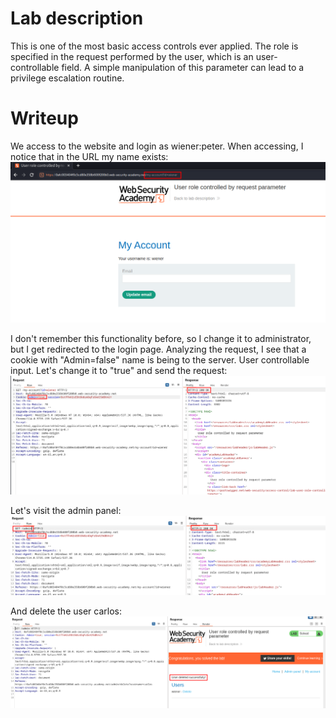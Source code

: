 # Lab description
This is one of the most basic access controls ever applied. The role is specified in the request performed by the user, which is an user-controllable field. A simple manipulation of this parameter can lead to a privilege escalation routine.

# Writeup
We access to the website and login as wiener:peter.
When accessing, I notice that in the URL my name exists:
![](imgs/user_role_controlled_by_request_parameter.png)

I don't remember this functionality before, so I change it to administrator, but I get redirected to the login page. 
Analyzing the request, I see that a cookie with "Admin=false" name is being to the server. User controllable input. Let's change it to "true" and send the request:
![](imgs/user_role_controlled_by_request_parameter-1.png)

Let's visit the admin panel: 
![](imgs/user_role_controlled_by_request_parameter-2.png)

And delete the user carlos:
![](imgs/user_role_controlled_by_request_parameter-3.png)



